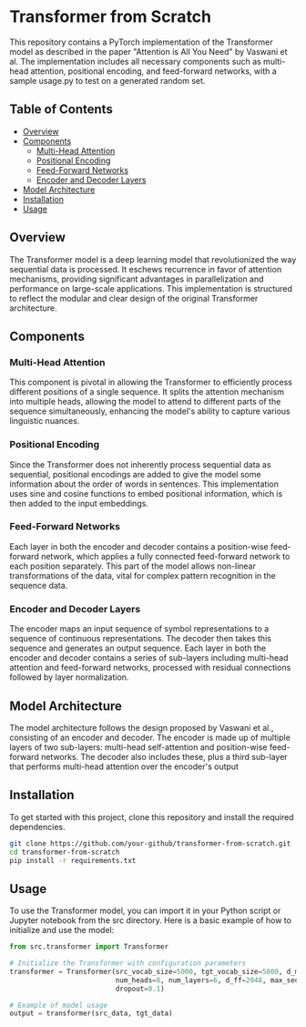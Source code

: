 # Transformer from Scratch

This repository contains a PyTorch implementation of the Transformer model as described in the paper "Attention is All You Need" by Vaswani et al. The implementation includes all necessary components such as multi-head attention, positional encoding, and feed-forward networks, with a sample usage.py to test on a generated random set.
  
## Table of Contents

- [Overview](#overview)
- [Components](#components)
  - [Multi-Head Attention](#multi-head-attention)
  - [Positional Encoding](#positional-encoding)
  - [Feed-Forward Networks](#feed-forward-networks)
  - [Encoder and Decoder Layers](#encoder-and-decoder-layers)
- [Model Architecture](#model-architecture)
- [Installation](#installation)
- [Usage](#usage)


## Overview

The Transformer model is a deep learning model that revolutionized the way sequential data is processed. It eschews recurrence in favor of attention mechanisms, providing significant advantages in parallelization and performance on large-scale applications. This implementation is structured to reflect the modular and clear design of the original Transformer architecture.


## Components

### Multi-Head Attention

This component is pivotal in allowing the Transformer to efficiently process different positions of a single sequence. It splits the attention mechanism into multiple heads, allowing the model to attend to different parts of the sequence simultaneously, enhancing the model's ability to capture various linguistic nuances.


### Positional Encoding

Since the Transformer does not inherently process sequential data as sequential, positional encodings are added to give the model some information about the order of words in sentences. This implementation uses sine and cosine functions to embed positional information, which is then added to the input embeddings.


### Feed-Forward Networks

Each layer in both the encoder and decoder contains a position-wise feed-forward network, which applies a fully connected feed-forward network to each position separately. This part of the model allows non-linear transformations of the data, vital for complex pattern recognition in the sequence data.


### Encoder and Decoder Layers

The encoder maps an input sequence of symbol representations to a sequence of continuous representations. The decoder then takes this sequence and generates an output sequence. Each layer in both the encoder and decoder contains a series of sub-layers including multi-head attention and feed-forward networks, processed with residual connections followed by layer normalization.


## Model Architecture

The model architecture follows the design proposed by Vaswani et al., consisting of an encoder and decoder. The encoder is made up of multiple layers of two sub-layers: multi-head self-attention and position-wise feed-forward networks. The decoder also includes these, plus a third sub-layer that performs multi-head attention over the encoder's output


## Installation

To get started with this project, clone this repository and install the required dependencies.

```bash
git clone https://github.com/your-github/transformer-from-scratch.git
cd transformer-from-scratch
pip install -r requirements.txt
```

## Usage

To use the Transformer model, you can import it in your Python script or Jupyter notebook from the src directory. Here is a basic example of how to initialize and use the model:

```python
from src.transformer import Transformer

# Initialize the Transformer with configuration parameters
transformer = Transformer(src_vocab_size=5000, tgt_vocab_size=5000, d_model=512,
                          num_heads=8, num_layers=6, d_ff=2048, max_seq_length=100,
                          dropout=0.1)

# Example of model usage
output = transformer(src_data, tgt_data)
```
